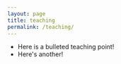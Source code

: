 ```yaml
---
layout: page
title: teaching
permalink: /teaching/
---
```


* Here is a bulleted teaching point!
* Here's another! 
